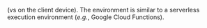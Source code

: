 (vs on the client device). The environment is
similar to a serverless execution environment (_e.g._, Google Cloud
Functions).
